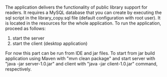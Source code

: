 The application delivers the functionality of public library support for readers. 
It requires a MySQL database that you can create by executing the sql script in the library_copy.sql file (default configuration with root user).
It is located in the resources for the whole application.
To run the application, proceed as follows:
1) start the server
2) start the client (desktop application)

For now this part can be run from IDE and jar files.
To start from jar build application using Maven with "mvn clean package" and start server with "java -jar server-1.0.jar" and client with "java -jar client-1.0.jar" command, respectively.